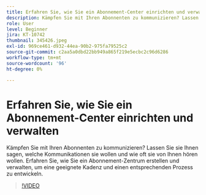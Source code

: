 ```yaml
---
title: Erfahren Sie, wie Sie ein Abonnement-Center einrichten und verwalten
description: Kämpfen Sie mit Ihren Abonnenten zu kommunizieren? Lassen Sie sie Ihnen sagen, welche Kommunikationen sie wollen und wie oft sie von Ihnen hören wollen. Erfahren Sie, wie Sie ein Abonnement-Zentrum erstellen und verwalten, um eine geeignete Kadenz und einen entsprechenden Prozess zu entwickeln.
role: User
level: Beginner
jira: KT-10742
thumbnail: 345426.jpeg
exl-id: 969ce461-d932-44ea-90b2-975fa79525c2
source-git-commit: c2aa5a0dbd22bb949a865f219e5ecbc2c96d6286
workflow-type: tm+mt
source-wordcount: '96'
ht-degree: 0%

---
```


# Erfahren Sie, wie Sie ein Abonnement-Center einrichten und verwalten

Kämpfen Sie mit Ihren Abonnenten zu kommunizieren? Lassen Sie sie Ihnen sagen, welche Kommunikationen sie wollen und wie oft sie von Ihnen hören wollen. Erfahren Sie, wie Sie ein Abonnement-Zentrum erstellen und verwalten, um eine geeignete Kadenz und einen entsprechenden Prozess zu entwickeln.

>[!VIDEO](https://video.tv.adobe.com/v/345426/?quality=12&learn=on)
